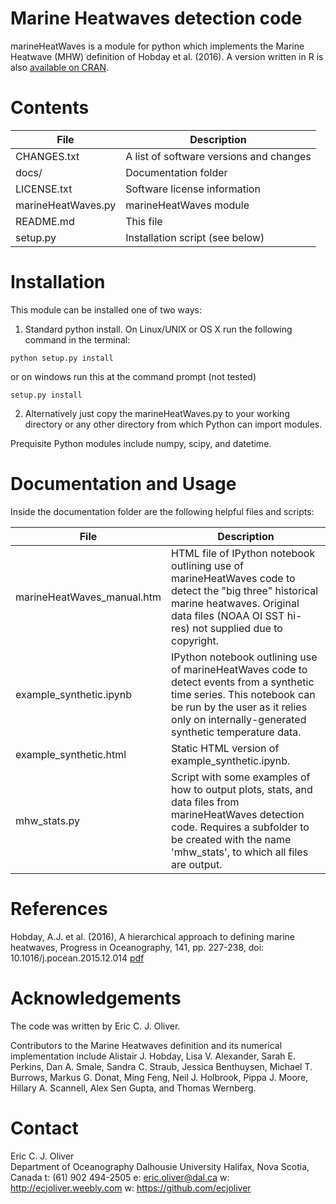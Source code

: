 # Marine Heatwaves detection code

marineHeatWaves is a module for python which implements the Marine Heatwave (MHW) definition of Hobday et al. (2016). A version written in R is also [available on CRAN](https://cran.r-project.org/web/packages/RmarineHeatWaves/index.html).

# Contents

|File                 |Description|
|---------------------|-----------|
|CHANGES.txt          |A list of software versions and changes|
|docs/                |Documentation folder|
|LICENSE.txt          |Software license information|
|marineHeatWaves.py   |marineHeatWaves module|
|README.md            |This file|
|setup.py             |Installation script (see below)|

# Installation

This module can be installed one of two ways:

1. Standard python install. On Linux/UNIX or OS X run the following command in the terminal:  
  ```
  python setup.py install
  ```  
  or on windows run this at the command prompt (not tested)  
  ```
  setup.py install
  ```
2. Alternatively just copy the marineHeatWaves.py to your working directory or any other directory from which Python can import modules.

Prequisite Python modules include numpy, scipy, and datetime.

# Documentation and Usage

Inside the documentation folder are the following helpful files and scripts:

|File                      |Description|
|--------------------------|-----------|
|marineHeatWaves_manual.htm|HTML file of IPython notebook outlining use of marineHeatWaves code to detect the "big three" historical marine heatwaves. Original data files (NOAA OI SST hi-res) not supplied due to copyright.|
|example_synthetic.ipynb   |IPython notebook outlining use of marineHeatWaves code to detect events from a synthetic time series. This notebook can be run by the user as it relies only on internally-generated synthetic temperature data.|
|example_synthetic.html    |Static HTML version of example_synthetic.ipynb.|
|mhw_stats.py              |Script with some examples of how to output plots, stats, and data files from marineHeatWaves detection code. Requires a subfolder to be created with the name 'mhw_stats', to which all files are output.|

# References

Hobday, A.J. et al. (2016), A hierarchical approach to defining marine heatwaves, Progress in Oceanography, 141, pp. 227-238, doi: 10.1016/j.pocean.2015.12.014 [pdf](http://passage.phys.ocean.dal.ca/~olivere/docs/Hobdayetal_2016_PO_HierarchMHWDefn.pdf)

# Acknowledgements

The code was written by Eric C. J. Oliver.

Contributors to the Marine Heatwaves definition and its numerical implementation include  Alistair J. Hobday, Lisa V. Alexander, Sarah E. Perkins, Dan A. Smale, Sandra C. Straub, Jessica Benthuysen, Michael T. Burrows, Markus G. Donat, Ming Feng, Neil J. Holbrook, Pippa J. Moore, Hillary A. Scannell, Alex Sen Gupta, and Thomas Wernberg.

# Contact

Eric C. J. Oliver  
Department of Oceanography
Dalhousie University
Halifax, Nova Scotia, Canada
t: (61) 902 494-2505
e: eric.oliver@dal.ca
w: http://ecjoliver.weebly.com
w: https://github.com/ecjoliver  

